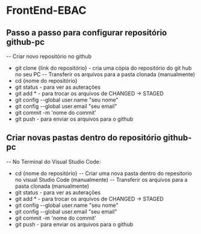 # FrontEnd-EBAC

## Passo a passo para configurar repositório github-pc
-- Criar novo repositório no github
- git clone {link do repositório} - cria uma cópia do repositório do git hub no seu PC
-- Transferir os arquivos para a pasta clonada (manualmente)
- cd {nome do repositório}
- git status - para ver as auterações
- git add * - para trocar os arquivos de CHANGED -> STAGED 
- git config --global user.name "seu nome"
- git config --global user.email "seu email"
- git commit -m 'nome do commit'
- git push - para enviar os arquivos para o github

## Criar novas pastas dentro do repositório github-pc
-- No Terminal do Visual Studio Code:
- cd {nome do repositório}
-- Criar uma nova pasta dentro do repesitorio no visual Studio Code (manualmente)
-- Transferir os arquivos para a pasta clonada (manualmente)
- git status - para ver as auterações
- git add * - para trocar os arquivos de CHANGED -> STAGED 
- git config --global user.name "seu nome"
- git config --global user.email "seu email"
- git commit -m 'nome do commit'
- git push - para enviar os arquivos para o github
